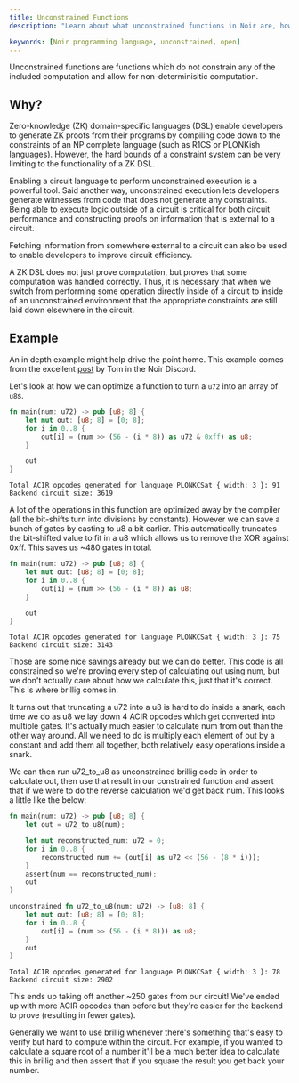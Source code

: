 ```yaml
---
title: Unconstrained Functions
description: "Learn about what unconstrained functions in Noir are, how to use them and when you'd want to."

keywords: [Noir programming language, unconstrained, open]
---
```


<!-- Source material for much of this page comes from here: https://github.com/noir-lang/acvm-docs/blob/main/docs/brillig/00_intro.md -->

Unconstrained functions are functions which do not constrain any of the included computation and allow for non-determinisitic computation.

## Why?

Zero-knowledge (ZK) domain-specific languages (DSL) enable developers to generate ZK proofs from their programs by compiling code down to the constraints of an NP complete language (such as R1CS or PLONKish languages). However, the hard bounds of a constraint system can be very limiting to the functionality of a ZK DSL.

Enabling a circuit language to perform unconstrained execution is a powerful tool. Said another way, unconstrained execution lets developers generate witnesses from code that does not generate any constraints. Being able to execute logic outside of a circuit is critical for both circuit performance and constructing proofs on information that is external to a circuit.

Fetching information from somewhere external to a circuit can also be used to enable developers to improve circuit efficiency.

A ZK DSL does not just prove computation, but proves that some computation was handled correctly. Thus, it is necessary that when we switch from performing some operation directly inside of a circuit to inside of an unconstrained environment that the appropriate constraints are still laid down elsewhere in the circuit.

## Example

An in depth example might help drive the point home. This example comes from the excellent [post](https://discord.com/channels/1113924620781883405/1124022445054111926/1128747641853972590) by Tom in the Noir Discord.

Let's look at how we can optimize a function to turn a `u72` into an array of `u8`s.

```rust
fn main(num: u72) -> pub [u8; 8] {
    let mut out: [u8; 8] = [0; 8];
    for i in 0..8 {
        out[i] = (num >> (56 - (i * 8)) as u72 & 0xff) as u8;
    }

    out
}
```

```
Total ACIR opcodes generated for language PLONKCSat { width: 3 }: 91
Backend circuit size: 3619
```

A lot of the operations in this function are optimized away by the compiler (all the bit-shifts turn into divisions by constants). However we can save a bunch of gates by casting to u8 a bit earlier. This automatically truncates the bit-shifted value to fit in a u8 which allows us to remove the XOR against 0xff. This saves us ~480 gates in total.

```rust
fn main(num: u72) -> pub [u8; 8] {
    let mut out: [u8; 8] = [0; 8];
    for i in 0..8 {
        out[i] = (num >> (56 - (i * 8)) as u8;
    }

    out
}
```

```
Total ACIR opcodes generated for language PLONKCSat { width: 3 }: 75
Backend circuit size: 3143
```

Those are some nice savings already but we can do better. This code is all constrained so we're proving every step of calculating out using num, but we don't actually care about how we calculate this, just that it's correct. This is where brillig comes in.

It turns out that truncating a u72 into a u8 is hard to do inside a snark, each time we do as u8 we lay down 4 ACIR opcodes which get converted into multiple gates. It's actually much easier to calculate num from out than the other way around. All we need to do is multiply each element of out by a constant and add them all together, both relatively easy operations inside a snark.

We can then run u72_to_u8 as unconstrained brillig code in order to calculate out, then use that result in our constrained function and assert that if we were to do the reverse calculation we'd get back num. This looks a little like the below:

```rust
fn main(num: u72) -> pub [u8; 8] {
    let out = u72_to_u8(num);

    let mut reconstructed_num: u72 = 0;
    for i in 0..8 {
        reconstructed_num += (out[i] as u72 << (56 - (8 * i)));
    }
    assert(num == reconstructed_num);
    out
}

unconstrained fn u72_to_u8(num: u72) -> [u8; 8] {
    let mut out: [u8; 8] = [0; 8];
    for i in 0..8 {
        out[i] = (num >> (56 - (i * 8))) as u8;
    }
    out
}
```

```
Total ACIR opcodes generated for language PLONKCSat { width: 3 }: 78
Backend circuit size: 2902
```

This ends up taking off another ~250 gates from our circuit! We've ended up with more ACIR opcodes than before but they're easier for the backend to prove (resulting in fewer gates).

Generally we want to use brillig whenever there's something that's easy to verify but hard to compute within the circuit. For example, if you wanted to calculate a square root of a number it'll be a much better idea to calculate this in brillig and then assert that if you square the result you get back your number.
